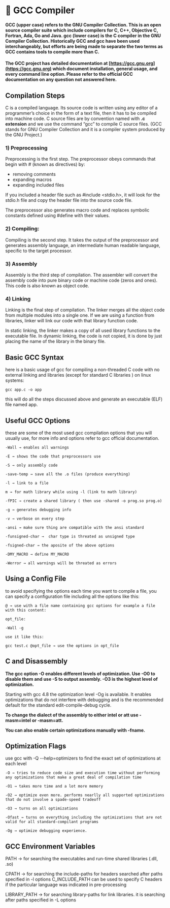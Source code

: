 # 🔸 GCC Compiler

#### GCC (upper case) refers to the GNU Compiler Collection. This is an open source compiler suite which include compilers for C, C++, Objective C, Fortran, Ada, Go and Java. gcc (lower case) is the C compiler in the GNU Compiler Collection. Historically GCC and gcc have been used interchangeably, but efforts are being made to separate the two terms as GCC contains tools to compile more than C.

#### The GCC project has detailed documentation at [https://gcc.gnu.org](https://gcc.gnu.org) which document installation, general usage, and every command line option. Please refer to the official GCC documentation on any question not answered here.

## Compilation Steps

C is a compiled language. Its source code is written using any editor of a programmer’s choice in the form of a text file, then it has to be compiled into machine code. C source files are by convention named with **.c extension** and we use the command “gcc” to compile C source files. (GCC stands for GNU Compiler Collection and it is a compiler system produced by the GNU Project.)

### 1) Preprocessing

Preprocessing is the first step. The preprocessor obeys commands that begin with # (known as directives) by:

* removing comments
* expanding macros
* expanding included files

If you included a header file such as #include \<stdio.h>, it will look for the stdio.h file and copy the header file into the source code file.

The preprocessor also generates macro code and replaces symbolic constants defined using #define with their values.

### 2) **Compiling:**

Compiling is the second step. It takes the output of the preprocessor and generates assembly language, an intermediate human readable language, specific to the target processor.

### 3) Assembly

Assembly is the third step of compilation. The assembler will convert the assembly code into pure binary code or machine code (zeros and ones). This code is also known as object code.

### 4) Linking

Linking is the final step of compilation. The linker merges all the object code from multiple modules into a single one. If we are using a function from libraries, linker will link our code with that library function code.

In static linking, the linker makes a copy of all used library functions to the executable file. In dynamic linking, the code is not copied, it is done by just placing the name of the library in the binary file.

## Basic GCC Syntax

here is a basic usage of gcc for compiling a non-threaded C code with no external linking and libraries (except for standard C libraries ) on linux systems:

```
gcc app.c -o app
```

this will do all the steps discussed above and generate an executable (ELF) file named app.

## Useful GCC Options

these are some of the most used gcc compilation options that you will usually use, for more info and options refer to gcc official documentation.

```
-Wall → enables all warnings

-E → shows the code that preprocessors use

-S → only assembly code

-save-temp → save all the .o files (produce everything)

-l → link to a file

m → for math library while using -l (link to math library)

-fPIC → create a shared library ( then use -shared -o prog.so prog.o)

-g → generates debugging info

-v → verbose on every step

-ansi → make sure thing are compatible with the ansi standard

-funsigned-char →  char type is threated as unsigned type

-fsigned-char → the aposite of the above options

-DMY_MACRO → define MY_MACRO 

-Werror → all warnings will be threated as errors
```

## Using a Config File

to avoid specifying the options each time you want to compile a file, you can specify a configuration file including all the options like this:

```
@ → use with a file name containing gcc options for example a file with this content:

opt_file:

-Wall -g 

use it like this:

gcc test.c @opt_file → use the options in opt_file  
```

## C and Disassembly

​**The gcc option -O enables different levels of optimization. Use -O0 to disable them and use -S to output assembly. -O3 is the highest level of optimization.**

Starting with gcc 4.8 the optimization level -Og is available. It enables optimizations that do not interfere with debugging and is the recommended default for the standard edit-compile-debug cycle.

**To change the dialect of the assembly to either intel or att use -masm=intel or -masm=att.**

**You can also enable certain optimizations manually with -fname.**

## ​Optimization Flags

use gcc with -Q --help=optimizers to find the exact set of optimizations at each level

```
-O → tries to reduce code size and execution time without performing any optimizations that make a great deal of compilation time

-O1 → takes more time and a lot more memory

-O2 → optimize even more. performs nearlly all supported optimizations that do not involve a spade-speed tradeoff

-O3 → turns on all optimizations

-Ofast → turns on everything including the optimizations that are not valid for all standard-compilant programs

-Og → optimize debugging experience.
```

## GCC Environment Variables

PATH → for searching the executables and run-time shared libraries (.dll, .so)

CPATH → for searching the include-paths for headers searched after paths specified in -l options C\_INCLUDE\_PATH can be used to specify C headers if the particular language was indicated in pre-processing

LIBRARY\_PATH → for searching library-paths for link libraries. it is searching after paths specified in -L options
